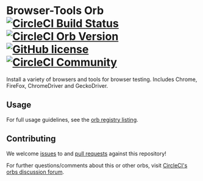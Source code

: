 # Browser-Tools Orb  [![CircleCI Build Status](https://circleci.com/gh/CircleCI-Public/browser-tools-orb.svg?style=shield "CircleCI Build Status")](https://circleci.com/gh/CircleCI-Public/browser-tools-orb) [![CircleCI Orb Version](https://img.shields.io/badge/endpoint.svg?url=https://badges.circleci.io/orb/circleci/browser-tools)](https://circleci.com/orbs/registry/orb/circleci/browser-tools) [![GitHub license](https://img.shields.io/badge/license-MIT-blue.svg)](https://raw.githubusercontent.com/circleci-public/browser-tools-orb/master/LICENSE) [![CircleCI Community](https://img.shields.io/badge/community-CircleCI%20Discuss-343434.svg)](https://discuss.circleci.com/c/ecosystem/orbs)

Install a variety of browsers and tools for browser testing. Includes Chrome, FireFox, ChromeDriver and GeckoDriver.

## Usage

For full usage guidelines, see the [orb registry listing](http://circleci.com/orbs/registry/orb/circleci/browser-tools).

## Contributing

We welcome [issues](https://github.com/CircleCI-Public/browser-tools/issues) to and [pull requests](https://github.com/CircleCI-Public/browser-tools/pulls) against this repository!

For further questions/comments about this or other orbs, visit [CircleCI's orbs discussion forum](https://discuss.circleci.com/c/orbs).
